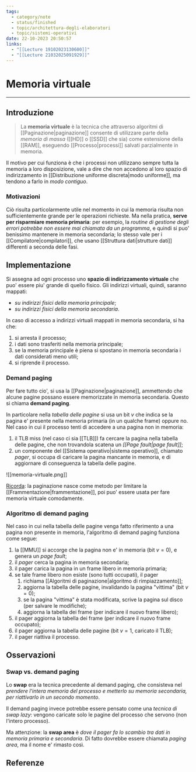 ```yaml
---
tags:
  - category/note
  - status/finished
  - topic/architettura-degli-elaboratori
  - topic/sistemi-operativi
date: 22-10-2023 20:50:57
links:
  - "[[Lecture 19102023130600]]"
  - "[[Lecture 21032025091929]]"
---
```

# Memoria virtuale
---
## Introduzione
> La **memoria virtuale** è la tecnica che attraverso algoritmi di [[Paginazione|paginazione]] consente di utilizzare parte della _memoria di massa_ ([[HD]] o [[SSD]] che sia) come estensione della [[RAM]], eseguendo [[Processo|processi]] salvati parzialmente in memoria.

Il motivo per cui funziona è che i processi non utilizzano sempre tutta la memoria a loro disposizione, vale a dire che non accedono al loro spazio di indirizzamento in [[Distribuzione uniforme discreta|modo uniforme]], ma tendono a farlo in _modo contiguo_.

### Motivazioni
Ciò risulta particolarmente utile nel momento in cui la memoria risulta non sufficientemente grande per le operazioni richieste. Ma nella pratica, **serve per risparmiare memoria primaria**: per esempio, la _routine di gestione degli errori potrebbe non essere mai chiamata da un programma_, e quindi si puo' benissimo mantenere in memoria secondaria; lo stesso vale per i [[Compilatore|compilatori]], che usano [[Struttura dati|strutture dati]] differenti a seconda delle fasi.

## Implementazione
Si assegna ad ogni processo uno **spazio di indirizzamento virtuale** che puo' essere piu' grande di quello fisico. Gli indirizzi virtuali, quindi, saranno mappati:
- _su indirizzi fisici della memoria principale_;
- _su indirizzi fisici della memoria secondaria_.

In caso di accesso a indirizzi virtuali mappati in memoria secondaria, si ha che:
1. si arresta il processo;
2. i dati sono trasferiti nella memoria principale;
3. se la memoria principale è piena si spostano in memoria secondaria i dati considerati meno utili;
4. si riprende il processo.

### Demand paging
Per fare tutto cio', si usa la [[Paginazione|paginazione]], ammettendo che alcune pagine possano essere memorizzate in memoria secondaria. Questo si chiama **demand paging**.

In particolare nella _tabella delle pagine_ si usa un bit $v$ che indica se la pagina e' presente nella memoria primaria (in un qualche frame) oppure no. Nel caso in cui il processo tenti di accedere a una pagina non in memoria:
1. il TLB miss (nel caso ci sia [[TLB]]) fa cercare la pagina nella tabella delle pagine, che non trovandola scatena un _[[Page fault|page fault]]_;
2. un componente del [[Sistema operativo|sistema operativo]], chiamato _pager_, si occupa di caricare la pagina mancante in memoria, e di aggiornare di conseguenza la tabella delle pagine.

![[memoria-virtuale.png]]

<u>Ricorda</u>: la paginazione nasce come metodo per limitare la [[Frammentazione|frammentazione]], poi puo' essere usata per fare memoria virtuale comodamente.

### Algoritmo di demand paging
Nel caso in cui nella tabella delle pagine venga fatto riferimento a una pagina non presente in memoria, l'algoritmo di demand paging funziona come segue:
1. la [[MMU]] si accorge che la pagina non e' in memoria (bit $v = 0$), e genera un _page fault_;
2. il _pager_ cerca la pagina in memoria secondaria;
3. il pager carica la pagina in un frame libero in memoria primaria;
4. se tale frame libero non esiste (sono tutti occupati), il pager
	1. richiama [[Algoritmi di paginazione|algoritmo di rimpiazzamento]];
	2. aggiorna la tabella delle pagine, invalidando la pagina "vittima" (bit $v = 0$);
	3. se la pagina "vittima" è stata modificata, scrive la pagina sul disco (per salvare le modifiche);
	4. aggiorna la tabella dei frame (per indicare il nuovo frame libero);
5. il pager aggiorna la tabella dei frame (per indicare il nuovo frame occupato);
6. il pager aggiorna la tabella delle pagine (bit $v = 1$, caricato il TLB);
7. il pager riattiva il processo.

## Osservazioni
### Swap vs. demand paging
Lo **swap** era la tecnica precedente al demand paging, che consisteva nel _prendere l'intera memoria del processo e metterlo su memoria secondaria, per riattivarlo in un secondo momento_.

Il demand paging invece potrebbe essere pensato come una _tecnica di swap lazy_: vengono caricate solo le pagine del processo che servono (non l'intero processo).

Ma attenzione: la **swap area** è _dove il pager fa lo scambio tra dati in memoria primaria e secondaria_. Di fatto dovrebbe essere chiamata _paging area_, ma il nome e' rimasto così.

## Referenze